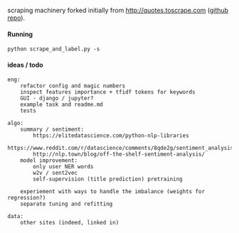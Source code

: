 scraping machinery forked initially from http://quotes.toscrape.com ([github repo](https://github.com/scrapinghub/spidyquotes)).


#### Running
    python scrape_and_label.py -s 


#### ideas / todo
    eng:
        refactor config and magic numbers
        inspect features importance + tfidf tokens for keywords
        GUI - django / jupyter?
        example task and readme.md 
        tests        
        
    algo:
        summary / sentiment:
            https://elitedatascience.com/python-nlp-libraries
            https://www.reddit.com/r/datascience/comments/8qde2g/sentiment_analysis_in_python_any_pretrained_models/
            http://nlp.town/blog/off-the-shelf-sentiment-analysis/  
        model improvement:
            only user NER words
            w2v / sent2vec
            self-supervision (title prediction) pretraining
    
        experiement with ways to handle the imbalance (weights for regression?)    
        separate tuning and refitting
        
    data:
        other sites (indeed, linked in)
